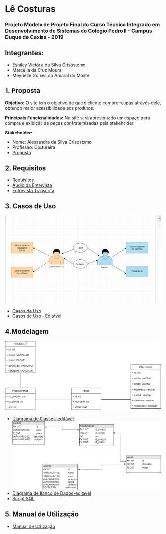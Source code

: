 # Lê Costuras

### Projeto Modelo de Projeto Final do Curso Técnico Integrado em Desenvolvimento de Sistemas do Colégio Pedro II - Campus Duque de Caxias - 2019

## Integrantes:
- Eshiley Victória da Silva Crisóstomo
- Marcella da Cruz Moura
- Meyrielle Gomes do Amaral do Monte

## 1. Proposta

**Objetivo:** O site tem o objetivo de que o cliente compre roupas através dele, obtendo maior acessibilidade aos produtos.

**Principais Funcionalidades:**
No site será apresentado um espaço para compra e exibição de peças confraternizadas pela stakeholder.

**Stakeholder:**

- Nome: Alessandra da Silva Crisostomo 
- Profissão: Costureira 
- [Proposta](https://github.com/cp2-dc-info-projeto-final/le-costuras/blob/master/documentacao/proposta.md)


## 2. Requisitos
- [Requisitos](https://github.com/cp2-dc-info-projeto-final/le-costuras/blob/master/documentacao/requisitos.md)
- [Áudio da Entrevista](https://github.com/cp2-dc-info-projeto-final/le-costuras/blob/master/documentacao/entrevista.mp3)
- [Entrevista Transcrita](https://github.com/cp2-dc-info-projeto-final/le-costuras/blob/master/documentacao/entrevista.md)


## 3. Casos de Uso
![Casos de Uso - Diagrama](https://github.com/cp2-dc-info-projeto-final/le-costuras/blob/master/documentacao/casosdeuso.png)
- [Casos de Uso](https://github.com/cp2-dc-info-projeto-final/le-costuras/blob/master/documentacao/casos-de-uso.md)
- [Casos de Uso - Editável](https://github.com/cp2-dc-info-projeto-final/le-costuras/blob/master/documentacao/link-casosdeuso.txt)

## 4.Modelagem
![Diagrama de Classes](https://github.com/cp2-dc-info-projeto-final/le-costuras/blob/master/documentacao/diagramadeclasse%20(1).png)
- [Diagrama de Classes-editável](https://www.draw.io/?lightbox=1&highlight=0000ff&edit=_blank&layers=1&nav=1&title=Untitled%20Diagram.drawio#R7ZvZbts4FIafxpctrMXbpZd0AjRFMk4mnV4NGImWiFCkh6K3Pv0cSpS1e2zHgnIhIGjNI%2B7fL%2FE%2FitOz5sH%2BD4HW%2Fg%2FuYtoz%2B%2B6%2BZy16pjkeDuFfFTjEAduy4oAniBuHjDTwTH5jHezr6Ia4OMxVlJxTSdb5oMMZw47MxZAQfJevtuI0P%2BoaebgUeHYQLUd%2FElf6elnmKI3fY%2BL5ycjGcBJfCVBSWa8k9JHLd5mQddez5oJzGX8K9nNM1d4l%2BxK3%2B1Zz9TgxgZk8p8GdN0PfX4XniD%2Fv99%2FH6%2FefK%2F%2FLIO5li%2BhGL%2Fhp%2Bbj46%2BVRz1keko0IdySgiEFptuJMPusrfSg7PqHuAzrwjZpIKJHznpRmPhfkN9RHFC4ZEIDLQmrO5lD1Riidc8oFBBiPBkgbPavO9DACh9DsKVmwUQj9QPtcxQcUymSCnFK0DslbNGXVMEDCI2zGpeSBrqR3AguJ97VbbBzBgeAxD7AUB6iiGySoD%2FniLhWOYeuYnxXNQAeRFqt37Pk42BLEjZgHC7hgtEnFYOYwPxaiEguGJJ7xDXPDrITgQ2aVaSgS1gUis8cllfXMmW41Vf%2FD9hb1BhRkJBfB33FBHxWSQZR4DIoUr1QzhZHAXTzVYcnXqrM1cgjzHqI6CzuNLPX%2BqBCHtisa3ak%2BcV3MlKK4RBK9HRW%2F5jDlaAMHM%2FiBbZ73vw56A5j4HMpGWoYfVV3IOWewFkQiJWHQ5g4rfZ4nu%2Fp7t6zFQ57z%2F4mvqIes9nJCuJT6sAY6g%2F5j7K%2FT5fx%2BuuzQ3xj9wGwZ%2FagG%2FVpgh8fsvz08Tl868jcmPxq3TL7uSQ8ezhHAhhfufJiHZaSnbyeFm0nB6Nsta8GoOwFIAK45OOsM8GWQGsfLlODA7mFRoYUAqKphZjufSPwMClBj7iB9iUiDC8LuJZ7wGjjWmdbQPOEMPwQnWUgOToEBZu5UpVAZY57iwHsi%2F1bbBDqPS7%2F0pqnPi322cEgKDKaeaaSKv5L%2BVCFtFpUOOQzYLaVqBWMOs%2Bcb4eBT69bpJ2QhHj4FMFZvmWCG2KACWBITmCJJtvkJn%2FD3TzwywYm3H0%2B%2BDvLu3rLzfcQr1c2yaV%2Bhp0k%2BSzDGBUXFG1Hq51beP9nvbIYpuLuR%2FBXkhUqa69LMy9NM%2B9w8s2%2FX6%2FBjTxO77lHv%2FrOOcXeZ3vWHSXwTfd5Uzyy%2FRjri30a3eQe%2FKfitJ3tmnc37Vy2r494Q99ZTPbMqyy9QpiSiF1NO3p8bVyE%2BunbN9EUhX3wxStytMnergjFFb5g%2B8ZBIwlX%2FIq5bYH8TvKdPc2NYOM7HFWRHFWTHDYFNcpMM2G3n1a6ka1mfzqxZValf9zr%2Bo89rq18thM9i0iyzFvsm3CBBOoveHP3WXZpVzsNj%2BlvJoyexQg87jTr4N4ffulWzqvKzzqpdfJjbo8JhPjnzMG8MbPn3LXOKwpChAHd27QrCQ6PwuvT8F%2FWN2fFJZ9eaeGaPP7dds%2Bteqabfn9gi4fhIdPBvDb91t2aXU%2FAYPg4QoR39Rum3btfsugQdMxenX6HpBNCQANr%2F6oRdl62FmPmow98s%2FrM9X2P4617VOJytiAg6BTSsgEHr7q%2FuN6oBhyMAuYqfksAb5xQj1kng5hIYN%2BcBoZj%2B2Uf8RZv0b2esu%2F8A)
![Diagrama de Banco de Dados](https://github.com/cp2-dc-info-projeto-final/le-costuras/blob/master/documentacao/diagramadebd.png)
- [Diagrama de Banco de Dados-editável](https://www.draw.io/?lightbox=1&highlight=0000ff&edit=_blank&layers=1&nav=1&title=Untitled%20Diagram.drawio#R7Vltc5s4EP41nul9SAeQ7dgf7cS%2B3lyaZNJOr9cvHRnJoB4gKoSD8%2Bu7AvFmsItb23EmN5lJ2Ecr7aPVsssqPXTlJ38KHLrvOaFezzJI0kPXPcsaDUfwWwHrDOgjlAGOYCSDzBL4wJ6oBg2NxozQqKYoOfckC%2BugzYOA2rKGYSH4Y11tyb261RA7tAF8sLHXRP9hRLp6W9Zlib%2BjzHFzy%2BZwnI34OFfWO4lcTPhjBUKzHroSnMvsyU%2BuqKd8l%2FslmzffMloQEzSQXSZM3HhtfouWiy%2FuNL4dj5I%2BXV8MNTe5zjdMCexfi1xIlzs8wN6sRKeCxwGhalUDpFLnhvMQQBPAb1TKtT5MHEsOkCt9T4%2FShMnPled%2F1VJvrYEWrxO9dCqscyGQYv25KlSnKbmcl0rlRDJRgQDi7IEH9CN%2Fj4N1NjBnnqfVIomFLBV9HJC7gOYDFcXMY8pNWw9CQxGPhU13eD8PaCwcKnfoWUW4wGtGuU9hfzBPUA9LtqrzwDrgnUKvmHrPGTC0DP1uIkNHpn41L436ChktPakMLHiosCihNNz2CD3Nd4W9WO%2BgZw09cMOUsFUtJoffY%2FWSTBc8uYjYEwucHpqAxoILQsUFwCCkJ2M8Zu%2BoGjXV9gbFyALb%2Fzlp6GbDPQvRvvopNEJMSLG2FSalYXhy1N9QcKKiWfOEbadUs8EclXgBvNv4bye35IFUW6N6lPpV44YN7izYVRa0GlpRiO1NLaO5kYLrgkNi3gRFAyE5cv83GPrr9mPFBeVgU52RnYoKbBrbYf7T5OHq3eThDbjvj44UAgjUw5KY39xNCgcsGoo%2F4RMKavM9Z7dSVGDb8Sk8C8Gaz%2BDc3liZ27AfKscsojALnG4QlGFbMBu3kK%2BY6P%2BOiU2I%2BVBe%2FUaJWlEhgYg38ZgTACRV3ZliLXl0qThx0Fp6aTZfpsm7WoF06oF1aLI7izezrp5g1ZNnLj6WHwlmnlDd6geCZWzP07UUu28%2BtV5ePr3P8uknqMT4tSdVc8%2FE%2BrVZjA6Q21Iq1r5UVhsHeAAi3e1%2FV58np0un8%2FphHSbRdUyHjUMvNzyvH9yJaekAOMc8jS7riRoNmol61JaozcGREvXoOXuuC%2BOtYdYbLwQteafOy%2BzVOi80LoCtrRdI91QwcBwV%2BzZaHRs3xXXTxgF7NHSiHu23Qgq9vNq%2FWTNeZdF%2Fvk5qvq%2F5OIqxYAf%2B3Ki1Uj%2BhsJJcYu94hf08y9ew0We0NBpt9Wt8rD5j%2FKxXho3qZRmXO6vXr5WbJyp4S73JTR%2Bx3gw61ht0lDvBwXAj3E58KTh4eYWsmRj%2FL2Wv71LwF0hQH7Mj1rMNRqfsCFsgyKG0%2FebzvHhGNHDxuZO0ebBkwm%2FhOb27u76ZTW6fn2ML5HOIAUy4OM9PreIzKq99%2Fa5XBWj%2FqwIQy3%2F9ZtWz%2FP85mv0A)
- [Script SQL](https://github.com/cp2-dc-info-projeto-final/le-costuras/blob/master/src/lecosturas.sql)

## 5. Manual de Utilização
- [Manual de Utilização](https://github.com/cp2-dc-info-projeto-final/le-costuras/blob/master/documentacao/manual.md)
